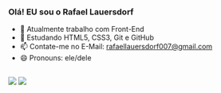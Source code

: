 ### Olá! EU sou o Rafael Lauersdorf

- 🔭 Atualmente trabalho com Front-End
- 🌱 Estudando HTML5, CSS3, Git e GitHub
- 📫 Contate-me no E-Mail: rafaellauersdorf007@gmail.com
- 😄 Pronouns: ele/dele

 ##
  
  <a href="https://www.instagram.com/rafael.lauersdorf" target="_blank"><img src="https://img.shields.io/badge/-Instagram-%23E4405F?style=for-the-badge&logo=instagram&logoColor=white" target="_blank"></a>
<a href="https://www.linkedin.com/in/rafael-lauersdorf-314825205" target="_blank"><img src="https://img.shields.io/badge/-LinkedIn-%230077B5?style=for-the-badge&logo=linkedin&logoColor=white" target="_blank"></a> 
  
</div>
  
